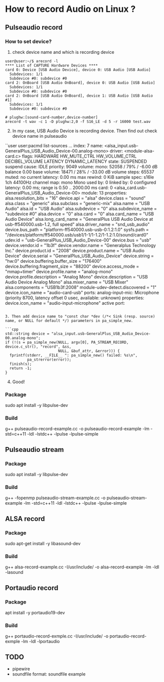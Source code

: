 # How to record Audio on Linux ?

## Pulseaudio record
### How to set device?

1. check device name and which is recording device
```shell
user@user:~/$ arecord -l
**** List of CAPTURE Hardware Devices ****
card 0: Device [USB Audio Device], device 0: USB Audio [USB Audio]
  Subdevices: 1/1
  Subdevice #0: subdevice #0
card 2: OnBoard [USB Audio OnBoard], device 0: USB Audio [USB Audio]
  Subdevices: 1/1
  Subdevice #0: subdevice #0
card 2: OnBoard [USB Audio OnBoard], device 1: USB Audio [USB Audio #1]
  Subdevices: 1/1
  Subdevice #0: subdevice #0
```

```shell
# plughw:[sound-card-number,device-number]
arecord -t wav -c 1 -D plughw:2,0 -f S16_LE -d 5 -r 16000 test.wav
```

2. In my case, USB Audio Device is recording device. Then find out check device name in pulseaudio

``user
user:pacmd list-sources
...
    index: 7
	name: <alsa_input.usb-GeneralPlus_USB_Audio_Device-00.analog-mono>
	driver: <module-alsa-card.c>
	flags: HARDWARE HW_MUTE_CTRL HW_VOLUME_CTRL DECIBEL_VOLUME LATENCY DYNAMIC_LATENCY
	state: SUSPENDED
	suspend cause: IDLE
	priority: 9049
	volume: mono: 52058 /  79% / -6.00 dB
	        balance 0.00
	base volume: 18471 /  28% / -33.00 dB
	volume steps: 65537
	muted: no
	current latency: 0.00 ms
	max rewind: 0 KiB
	sample spec: s16le 1ch 44100Hz
	channel map: mono
	             Mono
	used by: 0
	linked by: 0
	configured latency: 0.00 ms; range is 0.50 .. 2000.00 ms
	card: 0 <alsa_card.usb-GeneralPlus_USB_Audio_Device-00>
	module: 13
	properties:
		alsa.resolution_bits = "16"
		device.api = "alsa"
		device.class = "sound"
		alsa.class = "generic"
		alsa.subclass = "generic-mix"
		alsa.name = "USB Audio"
		alsa.id = "USB Audio"
		alsa.subdevice = "0"
		alsa.subdevice_name = "subdevice #0"
		alsa.device = "0"
		alsa.card = "0"
		alsa.card_name = "USB Audio Device"
		alsa.long_card_name = "GeneralPlus USB Audio Device at usb-ff540000.usb-1.2, full speed"
		alsa.driver_name = "snd_usb_audio"
		device.bus_path = "platform-ff540000.usb-usb-0:1.2:1.0"
		sysfs.path = "/devices/platform/ff540000.usb/usb1/1-1/1-1.2/1-1.2:1.0/sound/card0"
		udev.id = "usb-GeneralPlus_USB_Audio_Device-00"
		device.bus = "usb"
		device.vendor.id = "1b3f"
		device.vendor.name = "Generalplus Technology Inc."
		device.product.id = "2008"
		device.product.name = "USB Audio Device"
		device.serial = "GeneralPlus_USB_Audio_Device"
		device.string = "hw:0"
		device.buffering.buffer_size = "176400"
		device.buffering.fragment_size = "88200"
		device.access_mode = "mmap+timer"
		device.profile.name = "analog-mono"
		device.profile.description = "Analog Mono"
		device.description = "USB Audio Device Analog Mono"
		alsa.mixer_name = "USB Mixer"
		alsa.components = "USB1b3f:2008"
		module-udev-detect.discovered = "1"
		device.icon_name = "audio-card-usb"
	ports:
		analog-input-mic: Microphone (priority 8700, latency offset 0 usec, available: unknown)
			properties:
				device.icon_name = "audio-input-microphone"
	active port: <analog-input-mic>

```

3. Then add device name to "const char *dev (/*< Sink (resp. source) name, or NULL for default */) parameters in pa_simple_new.

```cpp
std::string device = "alsa_input.usb-GeneralPlus_USB_Audio_Device-00.analog-mono";
if (!(s = pa_simple_new(NULL, argv[0], PA_STREAM_RECORD, device.c_str(), "record", &ss,
                        NULL, &buf_attr, &error))) {
  fprintf(stderr, __FILE__ ": pa_simple_new() failed: %s\n",
          pa_strerror(error));
  finish(s);
  return -1;
}
```

4. Good!

### Package
sudo apt install -y libpulse-dev

### Build
g++ pulseaudio-record-example.cc -o pulseaudio-record-example -lm -std=c++11 -ldl -lstdc++ -lpulse -lpulse-simple

## Pulseaudio stream
### Package
sudo apt install -y libpulse-dev

### Build
g++ -fopenmp pulseaudio-stream-example.cc -o pulseaudio-stream-example -lm -std=c++11 -ldl -lstdc++ -lpulse -lpulse-simple

## ALSA record
### Package
sudo apt-get install -y libasound-dev

### Build
g++ alsa-record-example.cc -I/usr/include/  -o alsa-record-example -lm -ldl -lasound 

## Portaudio record
### Package
apt install -y portaudio19-dev 

### Build
g++ portaudio-record-exmple.cc -I/usr/include/  -o portaudio-record-exmple -lm -ldl -lportaudio

## TODO
- pipewire
- soundfile format: soundfile example
